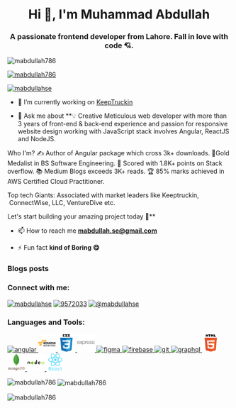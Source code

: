 <h1 align="center">Hi 👋, I'm Muhammad Abdullah</h1>
<h3 align="center">A passionate frontend developer from Lahore. Fall in love with code 💘.</h3>

<p align="left"> <img src="https://komarev.com/ghpvc/?username=mabdullah786&label=Profile%20views&color=0e75b6&style=flat" alt="mabdullah786" /> </p>

<p align="left"> <a href="https://github.com/ryo-ma/github-profile-trophy"><img src="https://github-profile-trophy.vercel.app/?username=mabdullah786" alt="mabdullah786" /></a> </p>

<p align="left"> <a href="https://twitter.com/mabdullahse" target="blank"><img src="https://img.shields.io/twitter/follow/mabdullah_se?logo=twitter&style=for-the-badge" alt="mabdullahse" /></a> </p>

- 🔭 I’m currently working on [KeepTruckin](https://keeptruckin.com/)


- 💬 Ask me about **💡 Creative Meticulous web developer with more than 3 years of front-end & back-end experience and passion for responsive website design working with JavaScript stack involves Angular, ReactJS and NodeJS.

Who I'm?
✍️ Author of Angular package which cross 3k+ downloads.
🥇Gold Medalist in BS Software Engineering.
💯 Scored with 1.8K+ points on Stack overflow.
📚 Medium Blogs exceeds 3K+ reads.
🏆 85% marks achieved in AWS Certified Cloud Practitioner.

Top tech Giants:
Associated with market leaders like Keeptruckin,  ConnectWise, LLC, VentureDive etc.

Let's start building your amazing project today 🚀**

- 📫 How to reach me **mabdullah.se@gmail.com**

- ⚡ Fun fact **kind of Boring 😋**

### Blogs posts
<!-- BLOG-POST-LIST:START -->
<!-- BLOG-POST-LIST:END -->

<h3 align="left">Connect with me:</h3>
<p align="left">
<a href="https://twitter.com/mabdullahse" target="blank"><img align="center" src="https://raw.githubusercontent.com/rahuldkjain/github-profile-readme-generator/master/src/images/icons/Social/twitter.svg" alt="mabdullahse" height="30" width="40" /></a>
<a href="https://stackoverflow.com/users/9572033" target="blank"><img align="center" src="https://raw.githubusercontent.com/rahuldkjain/github-profile-readme-generator/master/src/images/icons/Social/stack-overflow.svg" alt="9572033" height="30" width="40" /></a>
<a href="https://medium.com/@mabdullahse" target="blank"><img align="center" src="https://raw.githubusercontent.com/rahuldkjain/github-profile-readme-generator/master/src/images/icons/Social/medium.svg" alt="@mabdullahse" height="30" width="40" /></a>
</p>

<h3 align="left">Languages and Tools:</h3>
<p align="left"> <a href="https://angular.io" target="_blank"> <img src="https://angular.io/assets/images/logos/angular/angular.svg" alt="angular" width="40" height="40"/> </a> <a href="https://aws.amazon.com" target="_blank"> <img src="https://raw.githubusercontent.com/devicons/devicon/master/icons/amazonwebservices/amazonwebservices-original-wordmark.svg" alt="aws" width="40" height="40"/> </a> <a href="https://www.w3schools.com/css/" target="_blank"> <img src="https://raw.githubusercontent.com/devicons/devicon/master/icons/css3/css3-original-wordmark.svg" alt="css3" width="40" height="40"/> </a> <a href="https://expressjs.com" target="_blank"> <img src="https://raw.githubusercontent.com/devicons/devicon/master/icons/express/express-original-wordmark.svg" alt="express" width="40" height="40"/> </a> <a href="https://www.figma.com/" target="_blank"> <img src="https://www.vectorlogo.zone/logos/figma/figma-icon.svg" alt="figma" width="40" height="40"/> </a> <a href="https://firebase.google.com/" target="_blank"> <img src="https://www.vectorlogo.zone/logos/firebase/firebase-icon.svg" alt="firebase" width="40" height="40"/> </a> <a href="https://git-scm.com/" target="_blank"> <img src="https://www.vectorlogo.zone/logos/git-scm/git-scm-icon.svg" alt="git" width="40" height="40"/> </a> <a href="https://graphql.org" target="_blank"> <img src="https://www.vectorlogo.zone/logos/graphql/graphql-icon.svg" alt="graphql" width="40" height="40"/> </a> <a href="https://www.w3.org/html/" target="_blank"> <img src="https://raw.githubusercontent.com/devicons/devicon/master/icons/html5/html5-original-wordmark.svg" alt="html5" width="40" height="40"/> </a> <a href="https://www.mongodb.com/" target="_blank"> <img src="https://raw.githubusercontent.com/devicons/devicon/master/icons/mongodb/mongodb-original-wordmark.svg" alt="mongodb" width="40" height="40"/> </a> <a href="https://nodejs.org" target="_blank"> <img src="https://raw.githubusercontent.com/devicons/devicon/master/icons/nodejs/nodejs-original-wordmark.svg" alt="nodejs" width="40" height="40"/> </a> <a href="https://reactjs.org/" target="_blank"> <img src="https://raw.githubusercontent.com/devicons/devicon/master/icons/react/react-original-wordmark.svg" alt="react" width="40" height="40"/> </a> </p>

<p><img align="left" src="https://github-readme-stats.vercel.app/api/top-langs?username=mabdullah786&show_icons=true&locale=en&layout=compact" alt="mabdullah786" /></p>

<p>&nbsp;<img align="center" src="https://github-readme-stats.vercel.app/api?username=mabdullah786&show_icons=true&locale=en" alt="mabdullah786" /></p>

<p><img align="center" src="https://github-readme-streak-stats.herokuapp.com/?user=mabdullah786&" alt="mabdullah786" /></p>
